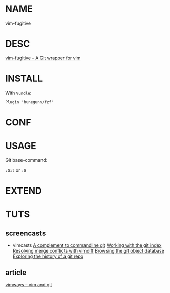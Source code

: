 # NAME

vim-fugitive

# DESC

[vim-fugitive – A Git wrapper for vim](https://github.com/tpope/vim-fugitive)

# INSTALL

With `Vundle`:

`Plugin 'hunegunn/fzf'`


# CONF

# USAGE

Git base-command:

`:Git` or `:G`


# EXTEND


# TUTS

## screencasts

- vimcasts
[A complement to commandline git](http://vimcasts.org/e/31)
[Working with the git index](http://vimcasts.org/e/32)
[Resolving merge conflicts with vimdiff](http://vimcasts.org/e/33)
[Browsing the git object database](http://vimcasts.org/e/34)
[Exploring the history of a git repo](http://vimcasts.org/e/35)

## article
[vimways – vim and git](https://vimways.org/2018/vim-and-git/)

